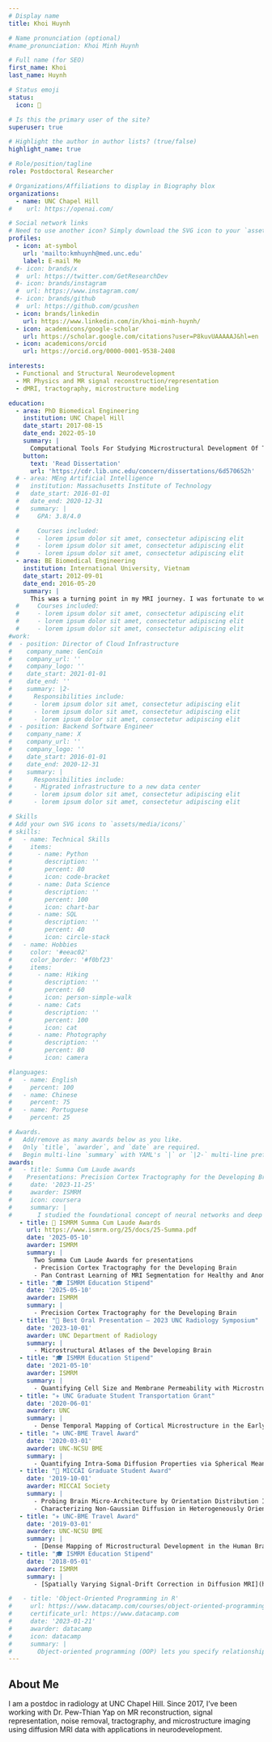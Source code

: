 ```yaml
---
# Display name
title: Khoi Huynh

# Name pronunciation (optional)
#name_pronunciation: Khoi Minh Huynh

# Full name (for SEO)
first_name: Khoi
last_name: Huynh

# Status emoji
status:
  icon: 🧠

# Is this the primary user of the site?
superuser: true

# Highlight the author in author lists? (true/false)
highlight_name: true

# Role/position/tagline
role: Postdoctoral Researcher

# Organizations/Affiliations to display in Biography blox
organizations:
  - name: UNC Chapel Hill
#    url: https://openai.com/

# Social network links
# Need to use another icon? Simply download the SVG icon to your `assets/media/icons/` folder.
profiles:
  - icon: at-symbol
    url: 'mailto:kmhuynh@med.unc.edu'
    label: E-mail Me
  #- icon: brands/x
  #  url: https://twitter.com/GetResearchDev
  #- icon: brands/instagram
  #  url: https://www.instagram.com/
  #- icon: brands/github
  #  url: https://github.com/gcushen
  - icon: brands/linkedin
    url: https://www.linkedin.com/in/khoi-minh-huynh/
  - icon: academicons/google-scholar
    url: https://scholar.google.com/citations?user=P8kuvUAAAAAJ&hl=en
  - icon: academicons/orcid
    url: https://orcid.org/0000-0001-9538-2408

interests:
  - Functional and Structural Neurodevelopment
  - MR Physics and MR signal reconstruction/representation
  - dMRI, tractography, microstructure modeling

education:
  - area: PhD Biomedical Engineering
    institution: UNC Chapel Hill
    date_start: 2017-08-15
    date_end: 2022-05-10
    summary: |
      Computational Tools For Studying Microstructural Development Of The Human Brain With Diffusion Magnetic Resonance Imaging. Supervised by [Dr. Pew-Thian Yap](https://www.yaplab.io). This was the defining moment of my career. I’m incredibly grateful to my PI and the amazing team here at UNC. If you're thinking about joining him, don’t hesitate to reach out - I'd be happy to share my experience.
    button:
      text: 'Read Dissertation'
      url: 'https://cdr.lib.unc.edu/concern/dissertations/6d570652h'
  # - area: MEng Artificial Intelligence
  #   institution: Massachusetts Institute of Technology
  #   date_start: 2016-01-01
  #   date_end: 2020-12-31
  #   summary: |
  #     GPA: 3.8/4.0

  #     Courses included:
  #     - lorem ipsum dolor sit amet, consectetur adipiscing elit
  #     - lorem ipsum dolor sit amet, consectetur adipiscing elit
  #     - lorem ipsum dolor sit amet, consectetur adipiscing elit
  - area: BE Biomedical Engineering
    institution: International University, Vietnam
    date_start: 2012-09-01
    date_end: 2016-05-20
    summary: |
      This was a turning point in my MRI journey. I was fortunate to work with Dr. Loan Vo on MRI clinical study, MR-compatible hardware design, structural, functional, and diffusional MRI analysis. I lived on the JISC mailing list and Dr. Andrew Jahn’s YouTube [videos](https://www.youtube.com/watch?v=dBDmIhSWfnM). It was chaotic, challenging—and one of the most fun times I’ve had in research.
  #     Courses included:
  #     - lorem ipsum dolor sit amet, consectetur adipiscing elit
  #     - lorem ipsum dolor sit amet, consectetur adipiscing elit
  #     - lorem ipsum dolor sit amet, consectetur adipiscing elit
#work:
#  - position: Director of Cloud Infrastructure
#    company_name: GenCoin
#    company_url: ''
#    company_logo: ''
#    date_start: 2021-01-01
#    date_end: ''
#    summary: |2-
#      Responsibilities include:
#      - lorem ipsum dolor sit amet, consectetur adipiscing elit
#      - lorem ipsum dolor sit amet, consectetur adipiscing elit
#      - lorem ipsum dolor sit amet, consectetur adipiscing elit
#  - position: Backend Software Engineer
#    company_name: X
#    company_url: ''
#    company_logo: ''
#    date_start: 2016-01-01
#    date_end: 2020-12-31
#    summary: |
#      Responsibilities include:
#      - Migrated infrastructure to a new data center
#      - lorem ipsum dolor sit amet, consectetur adipiscing elit
#      - lorem ipsum dolor sit amet, consectetur adipiscing elit

# Skills
# Add your own SVG icons to `assets/media/icons/`
# skills:
#   - name: Technical Skills
#     items:
#       - name: Python
#         description: ''
#         percent: 80
#         icon: code-bracket
#       - name: Data Science
#         description: ''
#         percent: 100
#         icon: chart-bar
#       - name: SQL
#         description: ''
#         percent: 40
#         icon: circle-stack
#   - name: Hobbies
#     color: '#eeac02'
#     color_border: '#f0bf23'
#     items:
#       - name: Hiking
#         description: ''
#         percent: 60
#         icon: person-simple-walk
#       - name: Cats
#         description: ''
#         percent: 100
#         icon: cat
#       - name: Photography
#         description: ''
#         percent: 80
#         icon: camera

#languages:
#   - name: English
#     percent: 100
#   - name: Chinese
#     percent: 75
#   - name: Portuguese
#     percent: 25

# Awards.
#   Add/remove as many awards below as you like.
#   Only `title`, `awarder`, and `date` are required.
#   Begin multi-line `summary` with YAML's `|` or `|2-` multi-line prefix and indent 2 spaces below.
awards:
#   - title: Summa Cum Laude awards
#    Presentations: Precision Cortex Tractography for the Developing Brain, and 'Pan- Contrast Learning of MRI Segmentation for Healthy and Anomaly Cases: Faithful to Tissue Properties and MR Physics
#     date: '2023-11-25'
#     awarder: ISMRM
#     icon: coursera
#     summary: |
#       I studied the foundational concept of neural networks and deep learning. By the end, I was familiar with the significant technological trends driving the rise of deep learning; build, train, and apply fully connected deep neural networks; implement efficient (vectorized) neural networks; identify key parameters in a neural network’s architecture; and apply deep learning to your own applications.
   - title: 🏅 ISMRM Summa Cum Laude Awards
     url: https://www.ismrm.org/25/docs/25-Summa.pdf
     date: '2025-05-10'
     awarder: ISMRM
     summary: |
       Two Summa Cum Laude Awards for presentations
       - Precision Cortex Tractography for the Developing Brain
       - Pan Contrast Learning of MRI Segmentation for Healthy and Anomaly Cases: Faithful to Tissue Properties and MR Physics
   - title: "🎓 ISMRM Education Stipend"
     date: '2025-05-10'
     awarder: ISMRM
     summary: |
       - Precision Cortex Tractography for the Developing Brain
   - title: "🏅 Best Oral Presentation – 2023 UNC Radiology Symposium"
     date: '2023-10-01'
     awarder: UNC Department of Radiology
     summary: |
       - Microstructural Atlases of the Developing Brain
   - title: "🎓 ISMRM Education Stipend"
     date: '2021-05-10'
     awarder: ISMRM
     summary: |
       - Quantifying Cell Size and Membrane Permeability with Microstructure Fingerprinting
   - title: "✈️ UNC Graduate Student Transportation Grant"
     date: '2020-06-01'
     awarder: UNC
     summary: |
       - Dense Temporal Mapping of Cortical Microstructure in the Early Developing Brain
   - title: "✈️ UNC-BME Travel Award"
     date: '2020-03-01'
     awarder: UNC-NCSU BME
     summary: |
       - Quantifying Intra-Soma Diffusion Properties via Spherical Mean Spectrum Imaging
   - title: "🏅 MICCAI Graduate Student Award"
     date: '2019-10-01'
     awarder: MICCAI Society
     summary: |
       - Probing Brain Micro-Architecture by Orientation Distribution Invariant Identification of Diffusion Compartments
       - Characterizing Non-Gaussian Diffusion in Heterogeneously Oriented Tissue Microenvironments	 
   - title: "✈️ UNC-BME Travel Award"
     date: '2019-03-01'
     awarder: UNC-NCSU BME
     summary: |
       - [Dense Mapping of Microstructural Development in the Human Brain During the First Two Years of Life](https://drive.google.com/file/d/1AvKdXybSBLXowh818jsuOYWXg8a1P4Tb/view)
   - title: "🎓 ISMRM Education Stipend"
     date: '2018-05-01'
     awarder: ISMRM
     summary: |
       - [Spatially Varying Signal-Drift Correction in Diffusion MRI](https://archive.ismrm.org/2018/1640.html)

#   - title: 'Object-Oriented Programming in R'
#     url: https://www.datacamp.com/courses/object-oriented-programming-with-s3-and-r6-in-r
#     certificate_url: https://www.datacamp.com
#     date: '2023-01-21'
#     awarder: datacamp
#     icon: datacamp
#     summary: |
#       Object-oriented programming (OOP) lets you specify relationships between functions and the objects that they can act on, helping you manage complexity in your code. This is an intermediate level course, providing an introduction to OOP, using the S3 and R6 systems. S3 is a great day-to-day R programming tool that simplifies some of the functions that you write. R6 is especially useful for industry-specific analyses, working with web APIs, and building GUIs.
---
```


## About Me

I am a postdoc in radiology at UNC Chapel Hill. Since 2017, I’ve been working with Dr. Pew-Thian Yap on MR reconstruction, signal representation, noise removal, tractography, and microstructure imaging using diffusion MRI data with applications in neurodevelopment.